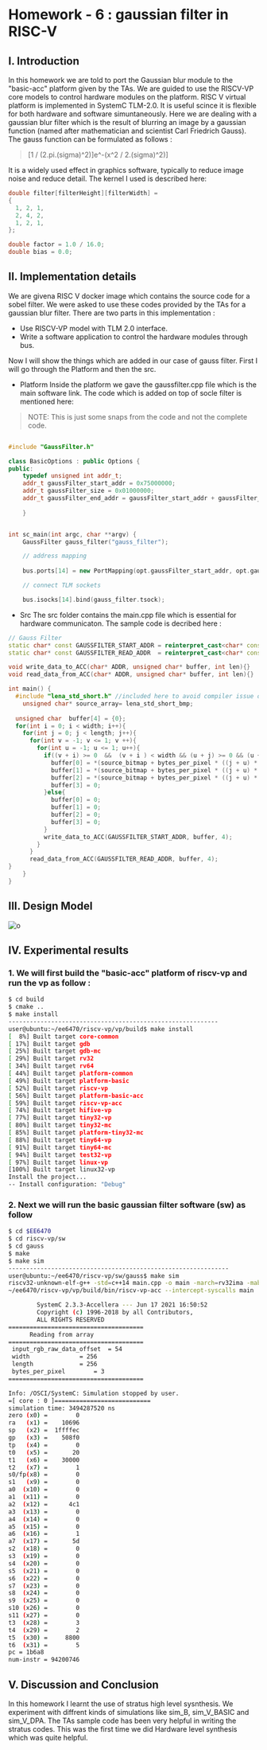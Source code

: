 


# Homework - 6 : gaussian filter in RISC-V

## I. Introduction
In this homework we are told to port the Gaussian blur module to the "basic-acc" platform given by the TAs. We are guided to use the RISCV-VP core models to control hardware modules on the platform. RISC V virtual platform is implemented in SystemC TLM-2.0. It is useful scince it is flexible for both hardware and software simuntaneously. Here we are dealing with a gaussian blur filter which is the result of blurring an image by a gaussian function (named after mathematician and scientist Carl Friedrich Gauss). The gauss function can be formulated as follows : 
>[1 / (2.pi.(sigma)^2)]e^-(x^2 / 2.(sigma)^2)]


It is a widely used effect in graphics software, typically to reduce image noise and reduce detail. The kernel I used is described here: 

```c++
double filter[filterHeight][filterWidth] =
{
  1, 2, 1,
  2, 4, 2,
  1, 2, 1,
};

double factor = 1.0 / 16.0;
double bias = 0.0;
```

## II. Implementation details

We are givena RISC V docker image which contains the source code for a sobel filter. We were asked to use these codes provided by the TAs for a gaussian blur filter. There are two parts in this implementation :

- Use RISCV-VP model with TLM 2.0 interface.
- Write a software application to control the hardware modules through bus.

Now I will show the things which are added in our case of gauss filter. First I will go through the Platform and then the src.

- Platform 
Inside the platform we gave the gaussfilter.cpp file which is the main software link. The code which is added on top of socle filter is mentioned here: 
 > NOTE: This is just some snaps from the code and not the complete code. 

```c++

#include "GaussFilter.h"

class BasicOptions : public Options {
public:
	typedef unsigned int addr_t;
	addr_t gaussFilter_start_addr = 0x75000000;
	addr_t gaussFilter_size = 0x01000000;
	addr_t gaussFilter_end_addr = gaussFilter_start_addr + gaussFilter_size - 1;
	
	}


int sc_main(int argc, char **argv) {
	GaussFilter gauss_filter("gauss_filter");

	// address mapping
	
	bus.ports[14] = new PortMapping(opt.gaussFilter_start_addr, opt.gaussFilter_end_addr);

	// connect TLM sockets

	bus.isocks[14].bind(gauss_filter.tsock);
```
- Src
 The src folder contains the main.cpp file which is essential for hardware communicaton. The sample code is decribed here : 

```c++
// Gauss Filter 
static char* const GAUSSFILTER_START_ADDR = reinterpret_cast<char* const>(0x75000000);
static char* const GAUSSFILTER_READ_ADDR  = reinterpret_cast<char* const>(0x75000004);

void write_data_to_ACC(char* ADDR, unsigned char* buffer, int len){}
void read_data_from_ACC(char* ADDR, unsigned char* buffer, int len){}

int main() {
  #include "lena_std_short.h" //included here to avoid compiler issue of not initializing global arrays
	unsigned char* source_array= lena_std_short_bmp;
  
  unsigned char  buffer[4] = {0};
  for(int i = 0; i < width; i++){
    for(int j = 0; j < length; j++){
      for(int v = -1; v <= 1; v ++){
        for(int u = -1; u <= 1; u++){
          if((v + i) >= 0  &&  (v + i ) < width && (u + j) >= 0 && (u + j) < length ){
            buffer[0] = *(source_bitmap + bytes_per_pixel * ((j + u) * width + (i + v)) + 2);
            buffer[1] = *(source_bitmap + bytes_per_pixel * ((j + u) * width + (i + v)) + 1);
            buffer[2] = *(source_bitmap + bytes_per_pixel * ((j + u) * width + (i + v)) + 0);
            buffer[3] = 0;
          }else{
            buffer[0] = 0;
            buffer[1] = 0;
            buffer[2] = 0;
            buffer[3] = 0;
          }
          write_data_to_ACC(GAUSSFILTER_START_ADDR, buffer, 4);
        }
      }
      read_data_from_ACC(GAUSSFILTER_READ_ADDR, buffer, 4);
}
    }
}

```

## III. Design Model
![o](risc.jpg)



## IV. Experimental results

### 1. We will first build the "basic-acc" platform of riscv-vp and run the vp as follow : 

```sh
$ cd build
$ cmake ..
$ make install
-----------------------------------------------------------
user@ubuntu:~/ee6470/riscv-vp/vp/build$ make install
[  8%] Built target core-common
[ 17%] Built target gdb
[ 25%] Built target gdb-mc
[ 29%] Built target rv32
[ 34%] Built target rv64
[ 44%] Built target platform-common
[ 49%] Built target platform-basic
[ 52%] Built target riscv-vp
[ 56%] Built target platform-basic-acc
[ 59%] Built target riscv-vp-acc
[ 74%] Built target hifive-vp
[ 77%] Built target tiny32-vp
[ 80%] Built target tiny32-mc
[ 85%] Built target platform-tiny32-mc
[ 88%] Built target tiny64-vp
[ 91%] Built target tiny64-mc
[ 94%] Built target test32-vp
[ 97%] Built target linux-vp
[100%] Built target linux32-vp
Install the project...
-- Install configuration: "Debug"

```
### 2. Next we will run the basic gaussian filter software (sw) as follow 

```sh
$ cd $EE6470
$ cd riscv-vp/sw
$ cd gauss
$ make
$ make sim
--------------------------------------------------------------
user@ubuntu:~/ee6470/riscv-vp/sw/gauss$ make sim
riscv32-unknown-elf-g++ -std=c++14 main.cpp -o main -march=rv32ima -mabi=ilp32
~/ee6470/riscv-vp/vp/build/bin/riscv-vp-acc --intercept-syscalls main

        SystemC 2.3.3-Accellera --- Jun 17 2021 16:50:52
        Copyright (c) 1996-2018 by all Contributors,
        ALL RIGHTS RESERVED
======================================
	  Reading from array
======================================
 input_rgb_raw_data_offset	= 54
 width				= 256
 length				= 256
 bytes_per_pixel		= 3
======================================

Info: /OSCI/SystemC: Simulation stopped by user.
=[ core : 0 ]===========================
simulation time: 3494287520 ns
zero (x0) =        0
ra   (x1) =    10696
sp   (x2) =  1ffffec
gp   (x3) =    508f0
tp   (x4) =        0
t0   (x5) =       20
t1   (x6) =    30000
t2   (x7) =        1
s0/fp(x8) =        0
s1   (x9) =        0
a0  (x10) =        0
a1  (x11) =        0
a2  (x12) =      4c1
a3  (x13) =        0
a4  (x14) =        0
a5  (x15) =        0
a6  (x16) =        1
a7  (x17) =       5d
s2  (x18) =        0
s3  (x19) =        0
s4  (x20) =        0
s5  (x21) =        0
s6  (x22) =        0
s7  (x23) =        0
s8  (x24) =        0
s9  (x25) =        0
s10 (x26) =        0
s11 (x27) =        0
t3  (x28) =        3
t4  (x29) =        2
t5  (x30) =     8800
t6  (x31) =        5
pc = 1b6a8
num-instr = 94200746


```


## V. Discussion and Conclusion
In this homework I learnt the use of stratus high level sysnthesis. We experiment with diffrent kinds of simulations like sim_B, sim_V_BASIC and sim_V_DPA. The TAs sample code has been very helpful in writing the stratus codes. This was the first time we did Hardware level synthesis which was quite helpful.  

